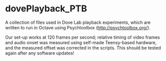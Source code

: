 # dovePlayback_PTB

A collection of files used in Dove Lab playback experiments, which
are written to run in Octave using Psychtoolbox (http://psychtoolbox.org/).

Our set-up works at 120 frames per second; relative timing of video frames
and audio onset was measured using self-made Teensy-based hardware, and
the measured offset was corrected in the scripts. This should be tested
again after any software updates!
